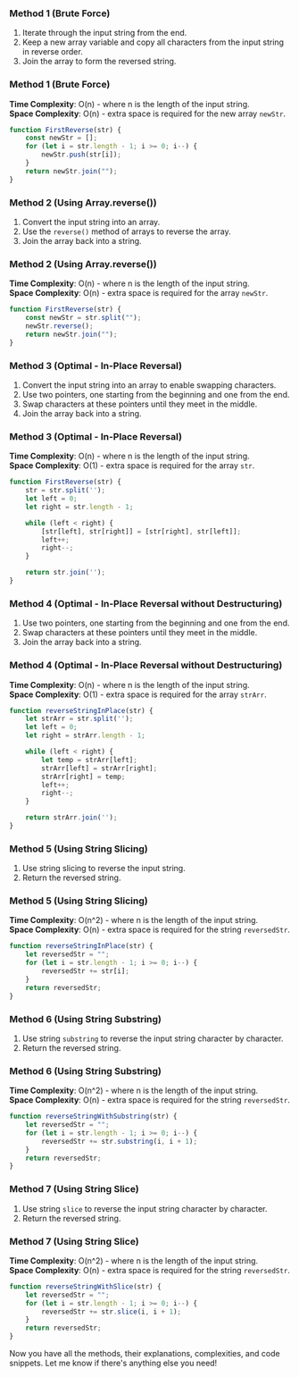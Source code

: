 

### Method 1 (Brute Force)
1) Iterate through the input string from the end.
2) Keep a new array variable and copy all characters from the input string in reverse order.
3) Join the array to form the reversed string.

### Method 1 (Brute Force)
**Time Complexity**: O(n) - where n is the length of the input string.  
**Space Complexity**: O(n) - extra space is required for the new array `newStr`.
```javascript
function FirstReverse(str) { 
    const newStr = [];
    for (let i = str.length - 1; i >= 0; i--) {
        newStr.push(str[i]);
    }
    return newStr.join(""); 
}
```

### Method 2 (Using Array.reverse())
1) Convert the input string into an array.
2) Use the `reverse()` method of arrays to reverse the array.
3) Join the array back into a string.

### Method 2 (Using Array.reverse())
**Time Complexity**: O(n) - where n is the length of the input string.  
**Space Complexity**: O(n) - extra space is required for the array `newStr`.
```javascript
function FirstReverse(str) { 
    const newStr = str.split("");
    newStr.reverse();
    return newStr.join(""); 
}
```

### Method 3 (Optimal - In-Place Reversal)
1) Convert the input string into an array to enable swapping characters.
2) Use two pointers, one starting from the beginning and one from the end.
3) Swap characters at these pointers until they meet in the middle.
4) Join the array back into a string.

### Method 3 (Optimal - In-Place Reversal)
**Time Complexity**: O(n) - where n is the length of the input string.  
**Space Complexity**: O(1) - extra space is required for the array `str`.
```javascript
function FirstReverse(str) {
    str = str.split('');
    let left = 0;
    let right = str.length - 1;

    while (left < right) {
        [str[left], str[right]] = [str[right], str[left]];
        left++;
        right--;
    }

    return str.join('');
}
```

### Method 4 (Optimal - In-Place Reversal without Destructuring)
1) Use two pointers, one starting from the beginning and one from the end.
2) Swap characters at these pointers until they meet in the middle.
3) Join the array back into a string.

### Method 4 (Optimal - In-Place Reversal without Destructuring)
**Time Complexity**: O(n) - where n is the length of the input string.  
**Space Complexity**: O(1) - extra space is required for the array `strArr`.
```javascript
function reverseStringInPlace(str) {
    let strArr = str.split('');
    let left = 0;
    let right = strArr.length - 1;

    while (left < right) {
        let temp = strArr[left];
        strArr[left] = strArr[right];
        strArr[right] = temp;
        left++;
        right--;
    }

    return strArr.join('');
}
```

### Method 5 (Using String Slicing)
1) Use string slicing to reverse the input string.
2) Return the reversed string.

### Method 5 (Using String Slicing)
**Time Complexity**: O(n^2) - where n is the length of the input string.  
**Space Complexity**: O(n) - extra space is required for the string `reversedStr`.
```javascript
function reverseStringInPlace(str) {
    let reversedStr = "";
    for (let i = str.length - 1; i >= 0; i--) {
        reversedStr += str[i];
    }
    return reversedStr;
}
```

### Method 6 (Using String Substring)
1) Use string `substring` to reverse the input string character by character.
2) Return the reversed string.

### Method 6 (Using String Substring)
**Time Complexity**: O(n^2) - where n is the length of the input string.  
**Space Complexity**: O(n) - extra space is required for the string `reversedStr`.
```javascript
function reverseStringWithSubstring(str) {
    let reversedStr = "";
    for (let i = str.length - 1; i >= 0; i--) {
        reversedStr += str.substring(i, i + 1);
    }
    return reversedStr;
}
```

### Method 7 (Using String Slice)
1) Use string `slice` to reverse the input string character by character.
2) Return the reversed string.

### Method 7 (Using String Slice)
**Time Complexity**: O(n^2) - where n is the length of the input string.  
**Space Complexity**: O(n) - extra space is required for the string `reversedStr`.
```javascript
function reverseStringWithSlice(str) {
    let reversedStr = "";
    for (let i = str.length - 1; i >= 0; i--) {
        reversedStr += str.slice(i, i + 1);
    }
    return reversedStr;
}
```

Now you have all the methods, their explanations, complexities, and code snippets. Let me know if there's anything else you need!
